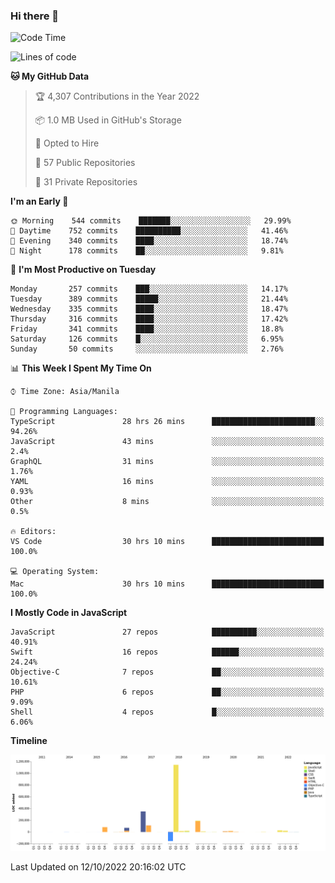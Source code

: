 ### Hi there 👋

<!--START_SECTION:waka-->
![Code Time](http://img.shields.io/badge/Code%20Time-3%2C170%20hrs%2049%20mins-blue)

![Lines of code](https://img.shields.io/badge/From%20Hello%20World%20I%27ve%20Written-2%20Million%20lines%20of%20code-blue)

**🐱 My GitHub Data** 

> 🏆 4,307 Contributions in the Year 2022
 > 
> 📦 1.0 MB Used in GitHub's Storage 
 > 
> 💼 Opted to Hire
 > 
> 📜 57 Public Repositories 
 > 
> 🔑 31 Private Repositories  
 > 
**I'm an Early 🐤** 

```text
🌞 Morning    544 commits    ███████░░░░░░░░░░░░░░░░░░   29.99% 
🌆 Daytime    752 commits    ██████████░░░░░░░░░░░░░░░   41.46% 
🌃 Evening    340 commits    ████░░░░░░░░░░░░░░░░░░░░░   18.74% 
🌙 Night      178 commits    ██░░░░░░░░░░░░░░░░░░░░░░░   9.81%

```
📅 **I'm Most Productive on Tuesday** 

```text
Monday       257 commits    ███░░░░░░░░░░░░░░░░░░░░░░   14.17% 
Tuesday      389 commits    █████░░░░░░░░░░░░░░░░░░░░   21.44% 
Wednesday    335 commits    ████░░░░░░░░░░░░░░░░░░░░░   18.47% 
Thursday     316 commits    ████░░░░░░░░░░░░░░░░░░░░░   17.42% 
Friday       341 commits    ████░░░░░░░░░░░░░░░░░░░░░   18.8% 
Saturday     126 commits    █░░░░░░░░░░░░░░░░░░░░░░░░   6.95% 
Sunday       50 commits     ░░░░░░░░░░░░░░░░░░░░░░░░░   2.76%

```


📊 **This Week I Spent My Time On** 

```text
⌚︎ Time Zone: Asia/Manila

💬 Programming Languages: 
TypeScript               28 hrs 26 mins      ███████████████████████░░   94.26% 
JavaScript               43 mins             ░░░░░░░░░░░░░░░░░░░░░░░░░   2.4% 
GraphQL                  31 mins             ░░░░░░░░░░░░░░░░░░░░░░░░░   1.76% 
YAML                     16 mins             ░░░░░░░░░░░░░░░░░░░░░░░░░   0.93% 
Other                    8 mins              ░░░░░░░░░░░░░░░░░░░░░░░░░   0.5%

🔥 Editors: 
VS Code                  30 hrs 10 mins      █████████████████████████   100.0%

💻 Operating System: 
Mac                      30 hrs 10 mins      █████████████████████████   100.0%

```

**I Mostly Code in JavaScript** 

```text
JavaScript               27 repos            ██████████░░░░░░░░░░░░░░░   40.91% 
Swift                    16 repos            ██████░░░░░░░░░░░░░░░░░░░   24.24% 
Objective-C              7 repos             ██░░░░░░░░░░░░░░░░░░░░░░░   10.61% 
PHP                      6 repos             ██░░░░░░░░░░░░░░░░░░░░░░░   9.09% 
Shell                    4 repos             █░░░░░░░░░░░░░░░░░░░░░░░░   6.06%

```


**Timeline**

![Chart not found](https://raw.githubusercontent.com/rad182/rad182/main/charts/bar_graph.png) 


 Last Updated on 12/10/2022 20:16:02 UTC
<!--END_SECTION:waka-->


<!--
**rad182/rad182** is a ✨ _special_ ✨ repository because its `README.md` (this file) appears on your GitHub profile.

Here are some ideas to get you started:

- 🔭 I’m currently working on ...
- 🌱 I’m currently learning ...
- 👯 I’m looking to collaborate on ...
- 🤔 I’m looking for help with ...
- 💬 Ask me about ...
- 📫 How to reach me: ...
- 😄 Pronouns: ...
- ⚡ Fun fact: ...
-->
